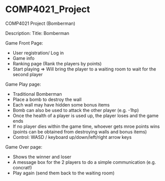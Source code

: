 # COMP4021_Project
COMP4021 Project (Bomberman)

Description:
Title: Bomberman

Game Front Page:
- User registration/ Log in
- Game info
- Ranking page (Rank the players by points)
- Start playing => Will bring the player to a waiting room to wait for the second player

Game Play page:
- Traditional Bomberman
- Place a bomb to destroy the wall
- Each wall may have hidden some bonus items
- Bomb can also be used to attack the other player (e.g. -1hp)
- Once the health of a player is used up, the player loses and the game ends
- If no player dies within the game time, whoever gets mroe points wins (points can be obtained from destroying walls and bonus items)
- Control: WASD / keyboard up/down/left/right arrow keys

Game Over page:
- Shows the winner and loser
- A message box for the 2 players to do a simple communication (e.g. concrat!)
- Play again (send them back to the waiting room)